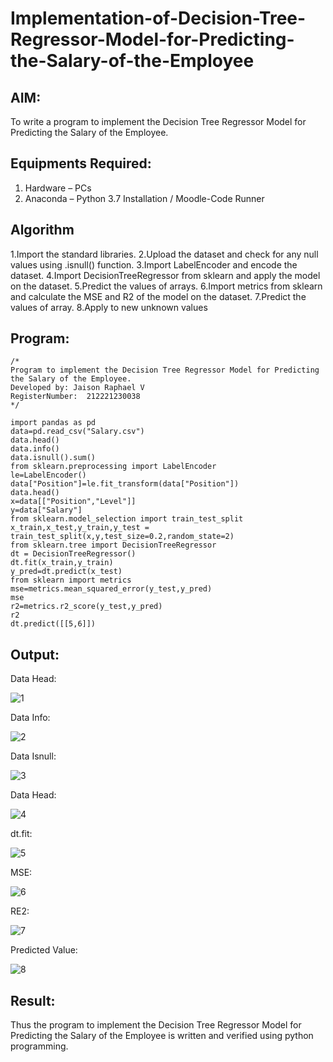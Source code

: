 # Implementation-of-Decision-Tree-Regressor-Model-for-Predicting-the-Salary-of-the-Employee

## AIM:
To write a program to implement the Decision Tree Regressor Model for Predicting the Salary of the Employee.

## Equipments Required:
1. Hardware – PCs
2. Anaconda – Python 3.7 Installation / Moodle-Code Runner

## Algorithm
1.Import the standard libraries.
2.Upload the dataset and check for any null values using .isnull() function.
3.Import LabelEncoder and encode the dataset.
4.Import DecisionTreeRegressor from sklearn and apply the model on the dataset.
5.Predict the values of arrays.
6.Import metrics from sklearn and calculate the MSE and R2 of the model on the dataset.
7.Predict the values of array.
8.Apply to new unknown values

## Program:
```
/*
Program to implement the Decision Tree Regressor Model for Predicting the Salary of the Employee.
Developed by: Jaison Raphael V
RegisterNumber:  212221230038
*/
```
~~~
import pandas as pd
data=pd.read_csv("Salary.csv")
data.head()
data.info()
data.isnull().sum()
from sklearn.preprocessing import LabelEncoder
le=LabelEncoder()
data["Position"]=le.fit_transform(data["Position"])
data.head()
x=data[["Position","Level"]]
y=data["Salary"]
from sklearn.model_selection import train_test_split
x_train,x_test,y_train,y_test = train_test_split(x,y,test_size=0.2,random_state=2)
from sklearn.tree import DecisionTreeRegressor
dt = DecisionTreeRegressor()
dt.fit(x_train,y_train)
y_pred=dt.predict(x_test)
from sklearn import metrics
mse=metrics.mean_squared_error(y_test,y_pred)
mse
r2=metrics.r2_score(y_test,y_pred)
r2
dt.predict([[5,6]])
~~~

## Output:
Data Head:

![1](https://user-images.githubusercontent.com/94165957/174469880-fc44a1a4-6914-42eb-af20-52b893824f4d.png)

Data Info:

![2](https://user-images.githubusercontent.com/94165957/174469889-a86bb2b1-3cff-40c5-bf0e-aa1a04a05296.png)

Data Isnull:

![3](https://user-images.githubusercontent.com/94165957/174469893-60d3f660-b096-4afc-96db-66789836f731.png)

Data Head:

![4](https://user-images.githubusercontent.com/94165957/174469903-d869d65a-81fa-4935-9fed-4835868e82f8.png)

dt.fit:

![5](https://user-images.githubusercontent.com/94165957/174469916-10466bae-590a-4564-ac9f-b4649102c3f6.png)

MSE:

![6](https://user-images.githubusercontent.com/94165957/174469930-83f31c1f-5acc-4c44-b04a-be12ef48c4f7.png)

RE2:

![7](https://user-images.githubusercontent.com/94165957/174469938-4196a1ba-c80b-497a-a5c3-cc34b30b4d1b.png)

Predicted Value:

![8](https://user-images.githubusercontent.com/94165957/174469945-3ea9a5ef-2061-4396-a78e-79fdb18ead87.png)



## Result:
Thus the program to implement the Decision Tree Regressor Model for Predicting the Salary of the Employee is written and verified using python programming.
